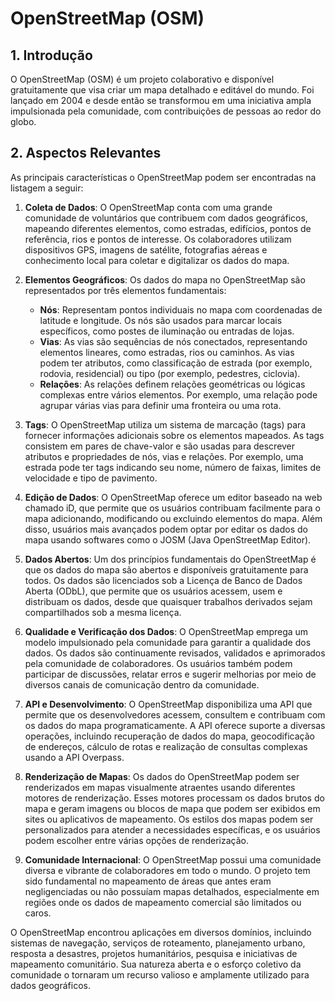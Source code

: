 # OpenStreetMap (OSM)

## 1. Introdução

O OpenStreetMap (OSM) é um projeto colaborativo e disponível gratuitamente que visa criar um mapa detalhado e editável do mundo. Foi lançado em 2004 e desde então se transformou em uma iniciativa ampla impulsionada pela comunidade, com contribuições de pessoas ao redor do globo. 

## 2. Aspectos Relevantes

As principais características o OpenStreetMap podem ser encontradas na listagem a seguir:

1. **Coleta de Dados**: O OpenStreetMap conta com uma grande comunidade de voluntários que contribuem com dados geográficos, mapeando diferentes elementos, como estradas, edifícios, pontos de referência, rios e pontos de interesse. Os colaboradores utilizam dispositivos GPS, imagens de satélite, fotografias aéreas e conhecimento local para coletar e digitalizar os dados do mapa.

2. **Elementos Geográficos**: Os dados do mapa no OpenStreetMap são representados por três elementos fundamentais:
    - **Nós**: Representam pontos individuais no mapa com coordenadas de latitude e longitude. Os nós são usados para marcar locais específicos, como postes de iluminação ou entradas de lojas.
    - **Vias**: As vias são sequências de nós conectados, representando elementos lineares, como estradas, rios ou caminhos. As vias podem ter atributos, como classificação de estrada (por exemplo, rodovia, residencial) ou tipo (por exemplo, pedestres, ciclovia).
    - **Relações**: As relações definem relações geométricas ou lógicas complexas entre vários elementos. Por exemplo, uma relação pode agrupar várias vias para definir uma fronteira ou uma rota.

3. **Tags**: O OpenStreetMap utiliza um sistema de marcação (tags) para fornecer informações adicionais sobre os elementos mapeados. As tags consistem em pares de chave-valor e são usadas para descrever atributos e propriedades de nós, vias e relações. Por exemplo, uma estrada pode ter tags indicando seu nome, número de faixas, limites de velocidade e tipo de pavimento.

4. **Edição de Dados**: O OpenStreetMap oferece um editor baseado na web chamado iD, que permite que os usuários contribuam facilmente para o mapa adicionando, modificando ou excluindo elementos do mapa. Além disso, usuários mais avançados podem optar por editar os dados do mapa usando softwares como o JOSM (Java OpenStreetMap Editor).

5. **Dados Abertos**: Um dos princípios fundamentais do OpenStreetMap é que os dados do mapa são abertos e disponíveis gratuitamente para todos. Os dados são licenciados sob a Licença de Banco de Dados Aberta (ODbL), que permite que os usuários acessem, usem e distribuam os dados, desde que quaisquer trabalhos derivados sejam compartilhados sob a mesma licença.

6. **Qualidade e Verificação dos Dados**: O OpenStreetMap emprega um modelo impulsionado pela comunidade para garantir a qualidade dos dados. Os dados são continuamente revisados, validados e aprimorados pela comunidade de colaboradores. Os usuários também podem participar de discussões, relatar erros e sugerir melhorias por meio de diversos canais de comunicação dentro da comunidade.

7. **API e Desenvolvimento**: O OpenStreetMap disponibiliza uma API que permite que os desenvolvedores acessem, consultem e contribuam com os dados do mapa programaticamente. A API oferece suporte a diversas operações, incluindo recuperação de dados do mapa, geocodificação de endereços, cálculo de rotas e realização de consultas complexas usando a API Overpass.

8. **Renderização de Mapas**: Os dados do OpenStreetMap podem ser renderizados em mapas visualmente atraentes usando diferentes motores de renderização. Esses motores processam os dados brutos do mapa e geram imagens ou blocos de mapa que podem ser exibidos em sites ou aplicativos de mapeamento. Os estilos dos mapas podem ser personalizados para atender a necessidades específicas, e os usuários podem escolher entre várias opções de renderização.

9. **Comunidade Internacional**: O OpenStreetMap possui uma comunidade diversa e vibrante de colaboradores em todo o mundo. O projeto tem sido fundamental no mapeamento de áreas que antes eram negligenciadas ou não possuíam mapas detalhados, especialmente em regiões onde os dados de mapeamento comercial são limitados ou caros.

O OpenStreetMap encontrou aplicações em diversos domínios, incluindo sistemas de navegação, serviços de roteamento, planejamento urbano, resposta a desastres, projetos humanitários, pesquisa e iniciativas de mapeamento comunitário. Sua natureza aberta e o esforço coletivo da comunidade o tornaram um recurso valioso e amplamente utilizado para dados geográficos.